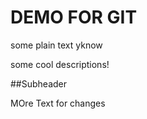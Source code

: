 # DEMO FOR GIT

some plain text yknow


some cool descriptions!

##Subheader

MOre Text for changes
